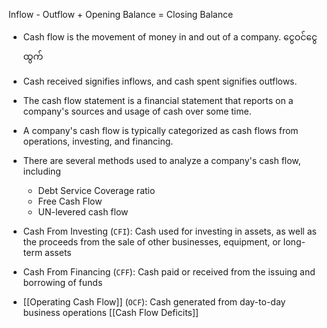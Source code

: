 
Inflow - Outflow + Opening Balance = Closing Balance

-   Cash flow is the movement of money in and out of a company. ငွေဝင်ငွေထွက်
-   Cash received signifies inflows, and cash spent signifies outflows.      
-   The cash flow statement is a financial statement that reports on a company's sources and usage of cash over some time.
-   A company's cash flow is typically categorized as cash flows from operations, investing, and financing.    
-   There are several methods used to analyze a company's cash flow, including 
	- Debt Service Coverage ratio
	- Free Cash Flow
	- UN-levered cash flow


-   Cash From Investing (`CFI`): Cash used for investing in assets, as well as the proceeds from the sale of other businesses, equipment, or long-term assets
-   Cash From Financing (`CFF`): Cash paid or received from the issuing and borrowing of funds
-   [[Operating Cash Flow]] (`OCF`): Cash generated from day-to-day business operations
[[Cash Flow Deficits]]